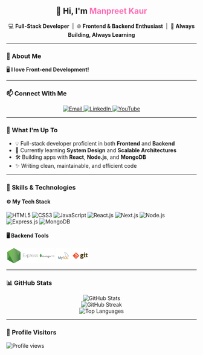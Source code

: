 <h2 align="center">👋 Hi, I'm <span style="color:#ff69b4;">Manpreet Kaur</span></h2>

<p align="center">
  💻 <strong>Full-Stack Developer</strong> &nbsp;|&nbsp; 🌐 <strong>Frontend & Backend Enthusiast</strong> &nbsp;|&nbsp; 🚀 <strong>Always Building, Always Learning</strong>
</p>

---

### 💖 About Me

🖥️ **I love Front-end Development!**  

---

### 📫 Connect With Me


<p align="center">
  <a href="mailto:mk9487371@gmail.com">
    <img src="https://img.shields.io/badge/-Gmail-D14836?style=for-the-badge&logo=gmail&logoColor=white" alt="Email">
  </a>
  <a href="https://www.linkedin.com/in/manpreet-kaur-746478212/">
    <img src="https://img.shields.io/badge/-LinkedIn-blue?style=for-the-badge&logo=linkedin&logoColor=white" alt="LinkedIn">
  </a>
  <a href="https://www.youtube.com/@Manpreetkaur-xr7cg">
    <img src="https://img.shields.io/badge/-YouTube-%23FF0000?style=for-the-badge&logo=youtube&logoColor=white" alt="YouTube">
  </a>
</p>

---

### 🚀 What I'm Up To

- 💡 Full-stack developer proficient in both **Frontend** and **Backend**
- 🌱 Currently learning **System Design** and **Scalable Architectures**
- 🛠️ Building apps with **React**, **Node.js**, and **MongoDB**
- ✨ Writing clean, maintainable, and efficient code

---

### 🧠 Skills & Technologies

#### ⚙️ My Tech Stack

![HTML5](https://img.shields.io/badge/-HTML5-%23E44D27?style=flat-square&logo=html5&logoColor=ffffff)
![CSS3](https://img.shields.io/badge/-CSS3-%231572B6?style=flat-square&logo=css3)
![JavaScript](https://img.shields.io/badge/-JavaScript-%23F7DF1C?style=flat-square&logo=javascript&logoColor=000000)
![React.js](https://img.shields.io/badge/-React.js-%23282C34?style=flat-square&logo=react)
![Next.js](https://img.shields.io/badge/-Next.js-%23000000?style=flat-square&logo=nextdotjs)
![Node.js](https://img.shields.io/badge/-Node.js-%23339933?style=flat-square&logo=node.js&logoColor=ffffff)
![Express.js](https://img.shields.io/badge/-Express.js-%23000000?style=flat-square&logo=express&logoColor=ffffff)
![MongoDB](https://img.shields.io/badge/-MongoDB-%2347A248?style=flat-square&logo=mongodb&logoColor=ffffff)

#### 🖥️ Backend Tools

<p>
  <img src="https://raw.githubusercontent.com/github/explore/main/topics/nodejs/nodejs.png" alt="Node.js" width="40"/>
  <img src="https://raw.githubusercontent.com/github/explore/main/topics/express/express.png" alt="Express" width="40"/>
  <img src="https://raw.githubusercontent.com/github/explore/main/topics/mongodb/mongodb.png" alt="MongoDB" width="40"/>
  <img src="https://raw.githubusercontent.com/github/explore/main/topics/mysql/mysql.png" alt="MySQL" width="40"/>
  <img src="https://raw.githubusercontent.com/github/explore/main/topics/git/git.png" alt="Git" width="40"/>
</p>

---

### 📊 GitHub Stats

<p align="center">
  <img src="https://github-readme-stats.vercel.app/api?username=manpreet244&show_icons=true&hide_border=true&theme=radical" alt="GitHub Stats" />
  <br/>
  <img src="https://github-readme-streak-stats.herokuapp.com?user=manpreet244&theme=radical&hide_border=true" alt="GitHub Streak" />
  <br/>
  <img src="https://github-readme-stats.vercel.app/api/top-langs/?username=manpreet244&layout=compact&theme=radical&hide_border=true" alt="Top Languages" />
</p>

---

### 👀 Profile Visitors

<p align="left">
  <img src="https://komarev.com/ghpvc/?username=manpreet244&label=Profile%20views&color=0e75b6&style=flat" alt="Profile views"/>
</p>
